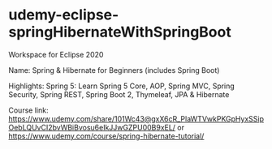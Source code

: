 # udemy-eclipse-springHibernateWithSpringBoot

Workspace for Eclipse 2020

Name: Spring & Hibernate for Beginners (includes Spring Boot)

Highlights: Spring 5: Learn Spring 5 Core, AOP, Spring MVC, Spring Security, Spring REST, Spring Boot 2, Thymeleaf, JPA & Hibernate

Course link: https://www.udemy.com/share/101Wc43@gxX6cR_PlaWTVwkPKGpHyxSSipOebLQUvCI2bvWBiBvosu6eIkJJwGZPU00B9xEL/ or https://www.udemy.com/course/spring-hibernate-tutorial/
